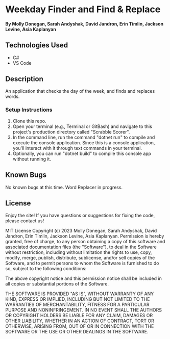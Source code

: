 # Weekday Finder and Find & Replace

#### By Molly Donegan, Sarah Andyshak, David Jandron, Erin Timlin, Jackson Levine, Asia Kaplanyan

## Technologies Used

* C#
* VS Code

## Description
An application that checks the day of the week, and finds and replaces words.

### Setup Instructions

1. Clone this repo.
2. Open your terminal (e.g., Terminal or GitBash) and navigate to this project's production directory called "Scrabble Scorer".
3. In the command line, run the command "dotnet run" to compile and execute the console application. Since this is a console application, you'll interact with it through text commands in your terminal.
4. Optionally, you can run "dotnet build" to compile this console app without running it.

## Known Bugs

No known bugs at this time. Word Replacer in progress.

## License
Enjoy the site! If you have questions or suggestions for fixing the code, please contact us!

MIT License Copyright (c) 2023 Molly Donegan, Sarah Andyshak, David Jandron, Erin Timlin, Jackson Levine, Asia Kaplanyan. Permission is hereby granted, free of charge, to any person obtaining a copy of this software and associated documentation files (the "Software"), to deal in the Software without restriction, including without limitation the rights to use, copy, modify, merge, publish, distribute, sublicense, and/or sell copies of the Software, and to permit persons to whom the Software is furnished to do so, subject to the following conditions:

The above copyright notice and this permission notice shall be included in all copies or substantial portions of the Software.

THE SOFTWARE IS PROVIDED "AS IS", WITHOUT WARRANTY OF ANY KIND, EXPRESS OR IMPLIED, INCLUDING BUT NOT LIMITED TO THE WARRANTIES OF MERCHANTABILITY, FITNESS FOR A PARTICULAR PURPOSE AND NONINFRINGEMENT. IN NO EVENT SHALL THE AUTHORS OR COPYRIGHT HOLDERS BE LIABLE FOR ANY CLAIM, DAMAGES OR OTHER LIABILITY, WHETHER IN AN ACTION OF CONTRACT, TORT OR OTHERWISE, ARISING FROM, OUT OF OR IN CONNECTION WITH THE SOFTWARE OR THE USE OR OTHER DEALINGS IN THE SOFTWARE.
